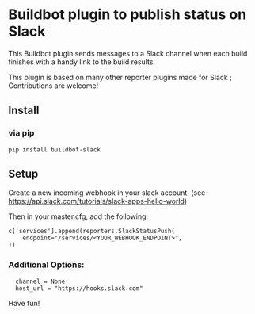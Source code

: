 Buildbot plugin to publish status on Slack
==========================================

This Buildbot plugin sends messages to a Slack channel when each build finishes with a handy link to the build results.

This plugin is based on many other reporter plugins made for Slack ; Contributions are welcome!

## Install

### via pip

```
pip install buildbot-slack
```

## Setup

Create a new incoming webhook in your slack account. (see https://api.slack.com/tutorials/slack-apps-hello-world)

Then in your master.cfg, add the following:

```
c['services'].append(reporters.SlackStatusPush(
    endpoint="/services/<YOUR_WEBHOOK_ENDPOINT>",
))
```

### Additional Options:
```
  channel = None
  host_url = "https://hooks.slack.com"
```

Have fun!
